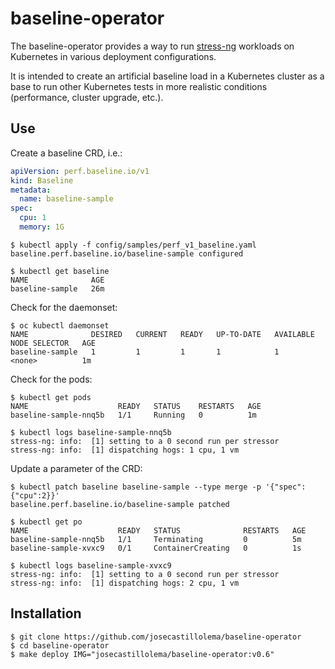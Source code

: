 # baseline-operator

The baseline-operator provides a way to run [stress-ng](https://wiki.ubuntu.com/Kernel/Reference/stress-ng) workloads on Kubernetes in various deployment configurations.

It is intended to create an artificial baseline load in a Kubernetes cluster as a base to run other Kubernetes tests in more realistic conditions (performance, cluster upgrade, etc.).

## Use

Create a baseline CRD, i.e.:
```yaml
apiVersion: perf.baseline.io/v1
kind: Baseline
metadata:
  name: baseline-sample
spec:
  cpu: 1
  memory: 1G
```

```
$ kubectl apply -f config/samples/perf_v1_baseline.yaml
baseline.perf.baseline.io/baseline-sample configured

$ kubectl get baseline
NAME              AGE
baseline-sample   26m
```

Check for the daemonset:
```
$ oc kubectl daemonset
NAME              DESIRED   CURRENT   READY   UP-TO-DATE   AVAILABLE   NODE SELECTOR   AGE
baseline-sample   1         1         1       1            1           <none>          1m
```

Check for the pods:
```
$ kubectl get pods
NAME                    READY   STATUS    RESTARTS   AGE
baseline-sample-nnq5b   1/1     Running   0          1m

$ kubectl logs baseline-sample-nnq5b 
stress-ng: info:  [1] setting to a 0 second run per stressor
stress-ng: info:  [1] dispatching hogs: 1 cpu, 1 vm
```

Update a parameter of the CRD:
```
$ kubectl patch baseline baseline-sample --type merge -p '{"spec":{"cpu":2}}'
baseline.perf.baseline.io/baseline-sample patched

$ kubectl get po
NAME                    READY   STATUS              RESTARTS   AGE
baseline-sample-nnq5b   1/1     Terminating         0          5m
baseline-sample-xvxc9   0/1     ContainerCreating   0          1s

$ kubectl logs baseline-sample-xvxc9
stress-ng: info:  [1] setting to a 0 second run per stressor
stress-ng: info:  [1] dispatching hogs: 2 cpu, 1 vm
```

## Installation

```
$ git clone https://github.com/josecastillolema/baseline-operator
$ cd baseline-operator
$ make deploy IMG="josecastillolema/baseline-operator:v0.6"
```
